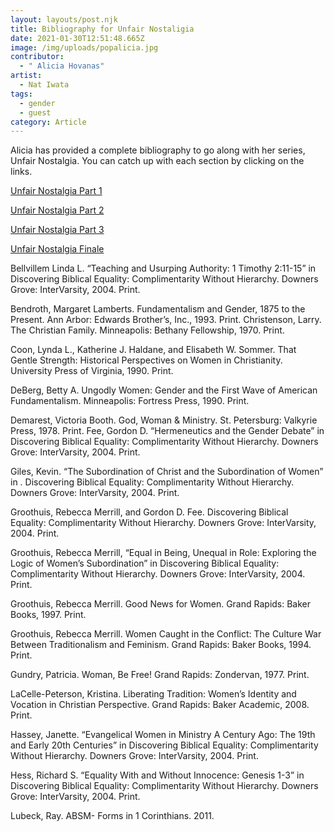 ```yaml
---
layout: layouts/post.njk
title: Bibliography for Unfair Nostaligia
date: 2021-01-30T12:51:48.665Z
image: /img/uploads/popalicia.jpg
contributor:
  - " Alicia Hovanas"
artist:
  - Nat Iwata
tags:
  - gender
  - guest
category: Article
---
```

Alicia has provided a complete bibliography to go along with her series, Unfair Nostalgia. You can catch up with each section by clicking on the links. 

[Unfair Nostalgia Part 1](https://ourchurchtoo.com/posts/2021-01-08-unfair-nostalgia-part-1/)

[Unfair Nostalgia Part 2](https://ourchurchtoo.com/posts/2021-01-15-unfair-nostalgia-part-2/)

[Unfair Nostalgia Part 3](https://ourchurchtoo.com/posts/2021-01-22-unfair-nostalgia-part-3/)

[Unfair Nostalgia Finale](https://ourchurchtoo.com/posts/2021-01-29-unfair-nostalgia-finale/)

Bellvillem Linda L. “Teaching and Usurping Authority: 1 Timothy 2:11-15” in Discovering Biblical Equality: Complimentarity Without Hierarchy. Downers Grove: InterVarsity, 2004. Print.

Bendroth, Margaret Lamberts.  Fundamentalism and Gender, 1875 to the Present. Ann Arbor: Edwards Brother’s, Inc., 1993. Print. 
Christenson, Larry. The Christian Family. Minneapolis: Bethany Fellowship, 1970. Print.


Coon, Lynda L., Katherine J. Haldane, and Elisabeth W. Sommer. That Gentle Strength: Historical Perspectives on Women in Christianity. University Press of Virginia, 1990. Print. 


DeBerg, Betty A. Ungodly Women: Gender and the First Wave of American Fundamentalism. Minneapolis: Fortress Press, 1990. Print.


Demarest, Victoria Booth. God, Woman & Ministry. St. Petersburg: Valkyrie Press, 1978. Print. 
Fee, Gordon D. “Hermeneutics and the Gender Debate” in Discovering Biblical Equality: Complimentarity Without Hierarchy. Downers Grove: InterVarsity, 2004. Print.


Giles, Kevin. “The Subordination of Christ and the Subordination of Women” in . Discovering Biblical Equality: Complimentarity Without Hierarchy. Downers Grove: InterVarsity, 2004. Print.

Groothuis, Rebecca Merrill, and Gordon D. Fee. Discovering Biblical Equality: Complimentarity Without Hierarchy. Downers Grove: InterVarsity, 2004. Print.

Groothuis, Rebecca Merrill, “Equal in Being, Unequal in Role: Exploring the Logic of Women’s Subordination” in Discovering Biblical Equality: Complimentarity Without Hierarchy. Downers Grove: InterVarsity, 2004. Print.

Groothuis, Rebecca Merrill. Good News for Women. Grand Rapids: Baker Books, 1997. Print.

Groothuis, Rebecca Merrill. Women Caught in the Conflict: The Culture War Between Traditionalism and Feminism. Grand Rapids: Baker Books, 1994. Print.

Gundry, Patricia. Woman, Be Free! Grand Rapids: Zondervan, 1977. Print.

LaCelle-Peterson, Kristina. Liberating Tradition: Women’s Identity and Vocation in Christian Perspective. Grand Rapids: Baker Academic, 2008. Print.

Hassey, Janette. “Evangelical Women in Ministry A Century Ago: The 19th and Early 20th Centuries” in Discovering Biblical Equality: Complimentarity Without Hierarchy. Downers Grove: InterVarsity, 2004. Print.

Hess, Richard S. “Equality With and Without Innocence: Genesis 1-3” in Discovering Biblical Equality: Complimentarity Without Hierarchy. Downers Grove: InterVarsity, 2004. Print.

Lubeck, Ray. ABSM- Forms in 1 Corinthians. 2011.